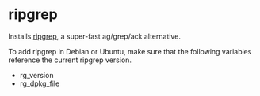 # ripgrep

Installs [ripgrep](https://github.com/BurntSushi/ripgrep), a super-fast ag/grep/ack alternative.

To add ripgrep in Debian or Ubuntu, make sure that the following variables reference the current ripgrep version.

- rg_version
- rg_dpkg_file
